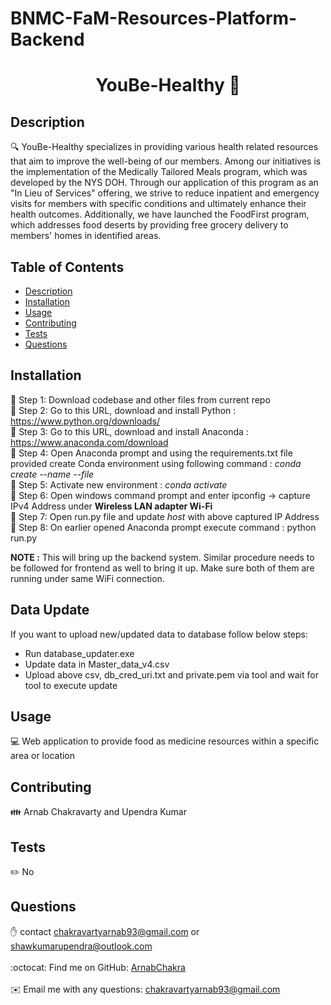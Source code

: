 # BNMC-FaM-Resources-Platform-Backend

<h1 align="center">YouBe-Healthy 👋</h1>

## Description

🔍 YouBe-Healthy specializes in providing various health related resources that aim to improve the well-being of our members. Among our initiatives is the implementation of the Medically Tailored Meals program, which was developed by the NYS DOH. Through our application of this program as an \"In Lieu of Services\" offering, we strive to reduce inpatient and emergency visits for members with specific conditions and ultimately enhance their health outcomes. Additionally, we have launched the FoodFirst program, which addresses food deserts by providing free grocery delivery to members' homes in identified areas.

## Table of Contents

- [Description](#description)
- [Installation](#installation)
- [Usage](#usage)
- [Contributing](#contributing)
- [Tests](#tests)
- [Questions](#questions)

## Installation

💾 Step 1: Download codebase and other files from current repo<br/>
💾 Step 2: Go to this URL, download and install Python : https://www.python.org/downloads/<br/>
💾 Step 3: Go to this URL, download and install Anaconda : https://www.anaconda.com/download<br/>
💾 Step 4: Open Anaconda prompt and using the requirements.txt file provided create Conda environment using following command : _conda create --name <env> --file <this file>_<br/>
💾 Step 5: Activate new environment : _conda activate <env>_<br/>
💾 Step 6: Open windows command prompt and enter ipconfig -> capture IPv4 Address under **Wireless LAN adapter Wi-Fi**<br/>
💾 Step 7: Open run.py file and update _host_ with above captured IP Address<br/>
💾 Step 8: On earlier opened Anaconda prompt execute command : python run.py<br/>

**NOTE :** This will bring up the backend system. Similar procedure needs to be followed for frontend as well to bring it up. Make sure both of them are running under same WiFi connection.

## Data Update

If you want to upload new/updated data to database follow below steps:
  * Run database_updater.exe 
  * Update data in Master_data_v4.csv
  * Upload above csv, db_cred_uri.txt and private.pem via tool and wait for tool to execute update
  
## Usage

💻 Web application to provide food as medicine resources within a specific area or location

## Contributing

👪 Arnab Chakravarty and Upendra Kumar

## Tests

✏️ No

## Questions

✋ contact chakravartyarnab93@gmail.com or shawkumarupendra@outlook.com<br />
<br />
:octocat: Find me on GitHub: [ArnabChakra](https://github.com/ArnabChakra)<br />
<br />
✉️ Email me with any questions: chakravartyarnab93@gmail.com<br /><br />
